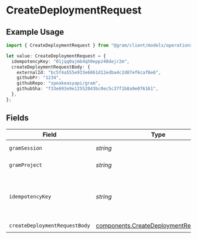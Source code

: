 # CreateDeploymentRequest

## Example Usage

```typescript
import { CreateDeploymentRequest } from "@gram/client/models/operations";

let value: CreateDeploymentRequest = {
  idempotencyKey: "01jqq0ajmb4qh9eppz48dejr2m",
  createDeploymentRequestBody: {
    externalId: "bc5f4a555e933e6861d12edba4c2d87ef6caf8e6",
    githubPr: "1234",
    githubRepo: "speakeasyapi/gram",
    githubSha: "f33e693e9e12552043bc0ec5c37f1b8a9e076161",
  },
};
```

## Fields

| Field                                                                                            | Type                                                                                             | Required                                                                                         | Description                                                                                      | Example                                                                                          |
| ------------------------------------------------------------------------------------------------ | ------------------------------------------------------------------------------------------------ | ------------------------------------------------------------------------------------------------ | ------------------------------------------------------------------------------------------------ | ------------------------------------------------------------------------------------------------ |
| `gramSession`                                                                                    | *string*                                                                                         | :heavy_minus_sign:                                                                               | Session header                                                                                   |                                                                                                  |
| `gramProject`                                                                                    | *string*                                                                                         | :heavy_minus_sign:                                                                               | project header                                                                                   |                                                                                                  |
| `idempotencyKey`                                                                                 | *string*                                                                                         | :heavy_check_mark:                                                                               | A unique identifier that will mitigate against duplicate deployments.                            | 01jqq0ajmb4qh9eppz48dejr2m                                                                       |
| `createDeploymentRequestBody`                                                                    | [components.CreateDeploymentRequestBody](../../models/components/createdeploymentrequestbody.md) | :heavy_check_mark:                                                                               | N/A                                                                                              |                                                                                                  |